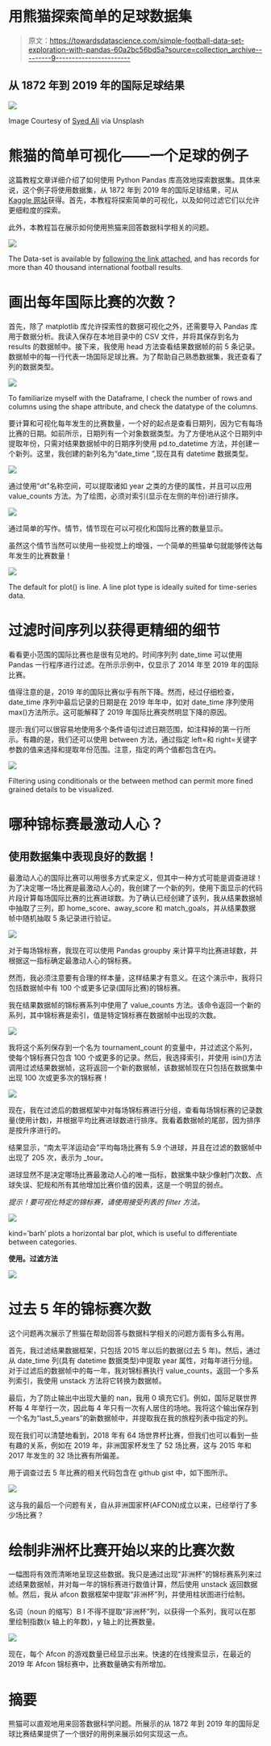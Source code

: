 # 用熊猫探索简单的足球数据集

> 原文：<https://towardsdatascience.com/simple-football-data-set-exploration-with-pandas-60a2bc56bd5a?source=collection_archive---------9----------------------->

## 从 1872 年到 2019 年的国际足球结果

![](img/85f87564d837d03e4b2e06c6a13ed979.png)

Image Courtesy of [Syed Ali](https://unsplash.com/@syedmohdali121) via Unsplash

# 熊猫的简单可视化——一个足球的例子

这篇教程文章详细介绍了如何使用 Python Pandas 库高效地探索数据集。具体来说，这个例子将使用数据集，从 1872 年到 2019 年的国际足球结果，可从 [Kaggle 网站](https://www.kaggle.com/martj42/international-football-results-from-1872-to-2017)获得。首先，本教程将探索简单的可视化，以及如何过滤它们以允许更细粒度的探索。

此外，本教程旨在展示如何使用熊猫来回答数据科学相关的问题。

![](img/a6ab73ed0ad1a797c2504efcf39fb3c3.png)

The Data-set is available by [following the link attached](https://www.kaggle.com/martj42/international-football-results-from-1872-to-2017), and has records for more than 40 thousand international football results.

# 画出每年国际比赛的次数？

首先，除了 matplotlib 库允许探索性的数据可视化之外，还需要导入 Pandas 库用于数据分析。我读入保存在本地目录中的 CSV 文件，并将其保存到名为 results 的数据帧中。接下来，我使用 head 方法查看结果数据帧的前 5 条记录。数据帧中的每一行代表一场国际足球比赛。为了帮助自己熟悉数据集，我还查看了列的数据类型。

![](img/50a10a557dff778c97bfe5662559569e.png)

To familiarize myself with the Dataframe, I check the number of rows and columns using the shape attribute, and check the datatype of the columns.

要计算和可视化每年发生的比赛数量，一个好的起点是查看日期列，因为它有每场比赛的日期。如前所示，日期列有一个对象数据类型。为了方便地从这个日期列中提取年份，只需对结果数据帧中的日期序列使用 pd.to_datetime 方法，并创建一个新列。这里，我创建的新列名为“date_time ”,现在具有 datetime 数据类型。

![](img/ac99acabdcafbcc1993be982e698f5bf.png)

通过使用“dt”名称空间，可以提取诸如 year 之类的方便的属性，并且可以应用 value_counts 方法。为了绘图，必须对索引(显示在左侧的年份)进行排序。

![](img/0b933174aef0ad69213a85e7ce3b093f.png)

通过简单的写作。情节，情节现在可以可视化和国际比赛的数量显示。

虽然这个情节当然可以使用一些视觉上的增强，一个简单的熊猫单句就能够传达每年发生的比赛数量！

![](img/ca5bd82d4145fd9eb910a79f72911f0d.png)

The default for plot() is line. A line plot type is ideally suited for time-series data.

# 过滤时间序列以获得更精细的细节

看看更小范围的国际比赛也是很有见地的。时间序列列 date_time 可以使用 Pandas 一行程序进行过滤。在所示示例中，仅显示了 2014 年至 2019 年的国际比赛。

值得注意的是，2019 年的国际比赛似乎有所下降。然而，经过仔细检查，date_time 序列中最后记录的日期是在 2019 年年中，如对 date_time 序列使用 max()方法所示。这可能解释了 2019 年国际比赛突然明显下降的原因。

提示:我们可以很容易地使用多个条件语句过滤日期范围，如注释掉的第一行所示。有趣的是，我们还可以使用 between 方法，通过指定 left=和 right=关键字参数的值来选择和提取年份范围。注意，指定的两个值都包含在内。

![](img/f55bfe45857be05014f7c3bfc73754ac.png)

Filtering using conditionals or the between method can permit more fined grained details to be visualized.

# **哪种锦标赛最激动人心？**

## 使用数据集中表现良好的数据！

最激动人心的国际比赛可以用很多方式来定义，但其中一种方式可能是调查进球！为了决定哪一场比赛是最激动人心的，我创建了一个新的列，使用下面显示的代码片段计算每场国际比赛的比赛进球数。为了确认已经创建了该列，我从结果数据帧中抽取了三列，即 home_score、away_score 和 match_goals，并从结果数据帧中随机抽取 5 条记录进行验证。

![](img/ab13da68c751ea4f19544084ae98a107.png)

对于每场锦标赛，我现在可以使用 Pandas groupby 来计算平均比赛进球数，并根据这一指标确定最激动人心的锦标赛。

然而，我必须注意要有合理的样本量，这样结果才有意义。在这个演示中，我将只包括数据帧中有 100 个或更多记录(国际比赛)的锦标赛。

我在结果数据帧的锦标赛系列中使用了 value_counts 方法。该命令返回一个新的系列，其中锦标赛是索引，值是特定锦标赛在数据帧中出现的次数。

![](img/b3142eb64f3b0880ec5fb75b37385e31.png)

我将这个系列保存到一个名为 tournament_count 的变量中，并过滤这个系列，使每个锦标赛只包含 100 个或更多的记录。然后，我选择索引，并使用 isin()方法调用过滤结果数据帧，这将返回一个新的数据帧，该数据帧现在只包括在数据集中出现 100 次或更多次的锦标赛！

![](img/ff0fa3d343710120373ec959e186dd70.png)

现在，我在过滤后的数据框架中对每场锦标赛进行分组，查看每场锦标赛的记录数量(使用计数)，并根据平均比赛进球数进行排序。我看着数据帧的尾部，因为排序是按升序进行的。

结果显示，“南太平洋运动会”平均每场比赛有 5.9 个进球，并且在过滤的数据帧中出现了 205 次，表示为 _tour。

进球显然不是决定哪场比赛最激动人心的唯一指标，数据集中缺少像射门次数、点球失误、犯规和所有其他增加比赛价值的因素，这是一个明显的弱点。

*提示！要可视化特定的锦标赛，请使用接受列表的 filter 方法。*

![](img/e538b185b55e358f6b88000fc377716e.png)

kind=’barh’ plots a horizontal bar plot, which is useful to differentiate between categories.

**使用。过滤方法**

![](img/dccf2b0ca3d59ab5f8ba90247a9f1e79.png)

# 过去 5 年的锦标赛次数

这个问题再次展示了熊猫在帮助回答与数据科学相关的问题方面有多么有用。

首先，我过滤结果数据框架，只包括 2015 年以后的数据(过去 5 年)。然后，通过从 date_time 列(具有 datetime 数据类型)中提取 year 属性，对每年进行分组。对于过滤后的数据帧中的每一年，我对锦标赛执行 value_counts，返回一个多系列索引，我使用 unstack 方法将它转换为数据帧。

最后，为了防止输出中出现大量的 nan，我用 0 填充它们。例如，国际足联世界杯每 4 年举行一次，因此每 4 年只有一次有人居住的场地。我将这个输出保存到一个名为“last_5_years”的新数据帧中，并提取我在我的旅程列表中指定的列。

现在我们可以清楚地看到，2018 年有 64 场世界杯比赛，但我们也可以看到一些有趣的关系，例如在 2019 年，非洲国家杯发生了 52 场比赛，这与 2015 年和 2017 年发生的 32 场比赛有所偏差。

用于调查过去 5 年比赛的相关代码包含在 github gist 中，如下图所示。

![](img/56ee92fd2762f7c5be55923e8b8f6161.png)

这与我的最后一个问题有关，自从非洲国家杯(AFCON)成立以来，已经举行了多少场比赛？

# 绘制非洲杯比赛开始以来的比赛次数

一幅图将有效而清晰地呈现这些数据。我只是通过出现“非洲杯”的锦标赛系列来过滤结果数据帧，并对每一年的锦标赛进行数值计算，然后使用 unstack 返回数据帧。然后，我从 afcon 数据框架中提取“非洲杯”列，并使用柱状图进行绘制。

名词（noun 的缩写）B I 不得不提取“非洲杯”列，以获得一个系列，我可以在那里绘制指数(x 轴上的年数)，y 轴上的比赛数量。

![](img/b2ebc09ddd221bd0310feb76db49d01b.png)

现在，每个 Afcon 的游戏数量已经显示出来。快速的在线搜索显示，在最近的 2019 年 Afcon 锦标赛中，比赛数量确实有所增加。

# 摘要

熊猫可以直观地用来回答数据科学问题。所展示的从 1872 年到 2019 年的国际足球比赛结果提供了一个很好的用例来展示如何实现这一点。